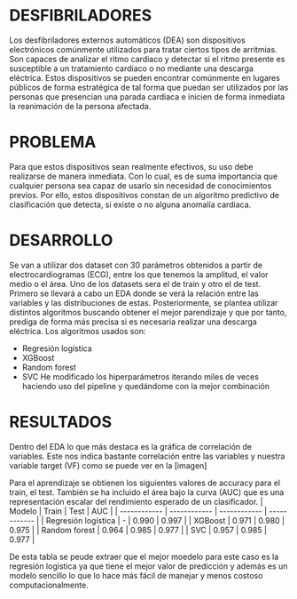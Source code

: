 # DESFIBRILADORES
Los desfibriladores externos automáticos (DEA) son dispositivos electrónicos comúnmente utilizados para tratar ciertos tipos de arritmias. Son capaces de analizar el ritmo cardiaco y detectar si el ritmo presente es susceptible a un tratamiento cardiaco o no mediante una descarga eléctrica. Estos dispositivos se pueden encontrar comúnmente en lugares públicos de forma estratégica de tal forma que puedan ser utilizados por las personas que presencian una parada cardiaca e inicien de forma inmediata la reanimación de la persona afectada.

# PROBLEMA
Para que estos dispositivos sean realmente efectivos, su uso debe realizarse de manera inmediata. Con lo cual, es de suma importancia que cualquier persona sea capaz de usarlo sin necesidad de conocimientos previos. Por ello, estos dispositivos constan de un algoritmo predictivo de clasificación que detecta, si existe o no alguna anomalía cardiaca.

# DESARROLLO
Se van a utilizar dos dataset  con 30 parámetros obtenidos a partir de electrocardiogramas (ECG), entre los que tenemos la amplitud, el valor medio o el área. Uno de los datasets sera el de train y otro el de test.
Primero se llevará a cabo un EDA donde se verá la relación entre las variables y las distribuciones de estas. 
Posteriormente, se plantea utilizar distintos algoritmos buscando obtener el mejor parendizaje y que por tanto, prediga de forma más precisa si es necesaria realizar una descarga eléctrica. Los algoritmos usados son:
- Regresión logística
- XGBoost
- Random forest
- SVC
He modificado los hiperparámetros iterando miles de veces haciendo uso del pipeline y quedándome con la mejor combinación

# RESULTADOS

Dentro del EDA lo que más destaca es la gráfica de correlación de variables. Este nos indica bastante correlación entre las variables y nuestra variable target (VF) como se puede ver en la [imagen]

Para el aprendizaje se obtienen los siguientes valores de accuracy para el train, el test. También se ha incluido el área bajo la curva (AUC) que es una representación escalar del rendimiento esperado de un clasificador.
| Modelo | Train | Test | AUC |
| ------------ | ------------ | ------------ | ------------ |
| Regresión logística    | -    | 0.990  | 0.997   |
| XGBoost    | 0.971  | 0.980    | 0.975    |
| Random forest    | 0.964   | 0.985   | 0.977    |
| SVC  | 0.957    | 0.985    | 0.977    |

De esta tabla se peude extraer que el mejor moedelo para este caso es la regresión logística ya que tiene el mejor valor de predicción y además es un modelo sencillo lo que lo hace más fácil de manejar y menos costoso computacionalmente.
